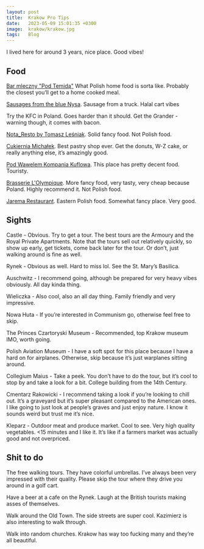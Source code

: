 ```yaml
---
layout: post
title:  Krakow Pro Tips
date:   2023-05-09 15:01:35 +0300
image:  krakow/krakow.jpg
tags:   Blog
---
```


I lived here for around 3 years, nice place. Good vibes!

## Food

[Bar mleczny "Pod Temidą"](https://goo.gl/maps/3JgsXuXmUoo97vX3A) What Polish home food is sorta like. Probably the closest you’ll get to a home cooked meal.

[Sausages from the blue Nysa](https://goo.gl/maps/ZToD3KjikgKn9Di4A). Sausage from a truck. Halal cart vibes

Try the KFC in Poland. Goes harder than it should. Get the Grander - warning though, it comes with bacon.

[Nota_Resto by Tomasz Leśniak](https://goo.gl/maps/vJxd3M81Q133YSBh7). Solid fancy food. Not Polish food. 

[Cukiernia Michałek](https://goo.gl/maps/YGD1hvuVtCeDvMhw8). Best pastry shop ever. Get the donuts, W-Z cake, or really anything else, it’s amazingly good.

[Pod Wawelem Kompania Kuflowa](https://goo.gl/maps/UKZLdHAMZk8gnXP28). This place has pretty decent food. Touristy.

[Brasserie L'Olympique](https://goo.gl/maps/cJ2FCBgHCZZGoUeR6). More fancy food, very tasty, very cheap because Poland. Highly recommend it. Not Polish food.

[Jarema Restaurant](https://goo.gl/maps/4eDBYYWFuwymVii98). Eastern Polish food. Somewhat fancy place. Very good. 

## Sights

Castle - Obvious. Try to get a tour. The best tours are the Armoury and the Royal Private Apartments. Note that the tours sell out relatively quickly, so show up early, get tickets, come back later for the tour. Or don’t, just walking around is fine as well. 

Rynek - Obvious as well. Hard to miss lol. See the St. Mary’s Basilica.

Auschwitz - I recommend going, although be prepared for very heavy vibes obviously. All day kinda thing.

Wieliczka - Also cool, also an all day thing. Family friendly and very impressive. 

Nowa Huta - If you’re interested in Communism go, otherwise feel free to skip. 

The Princes Czartoryski Museum - Recommended, top Krakow museum IMO, worth going.

Polish Aviation Museum - I have a soft spot for this place because I have a hard on for airplanes. Otherwise, skip because it’s just warplanes sitting around.

Collegium Maius - Take a peek. You don’t have to do the tour, but it’s cool to stop by and take a look for a bit. College building from the 14th Century.

Cmentarz Rakowicki - I recommend taking a look if you’re looking to chill out. It’s a graveyard but it’s super pleasant compared to the American ones. I like going to just look at people’s graves and just enjoy nature. I know it sounds weird but trust me it’s nice. 

Kleparz - Outdoor meat and produce market. Cool to see. Very high quality vegetables. <15 minutes and I like it. It’s like if a farmers market was actually good and not overpriced. 

## Shit to do

The free walking tours. They have colorful umbrellas. I’ve always been very impressed with their quality. Please skip the tour where they drive you around in a golf cart. 

Have a beer at a cafe on the Rynek. Laugh at the British tourists making asses of themselves.

Walk around the Old Town. The side streets are super cool. Kazimierz is also interesting to walk through.

Walk into random churches. Krakow has way too fucking many and they’re all beautiful.

